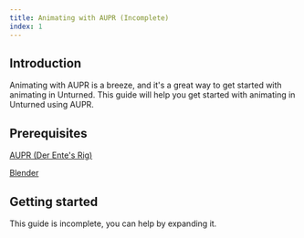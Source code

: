 ```yaml
---
title: Animating with AUPR (Incomplete)
index: 1
---
```


## Introduction

Animating with AUPR is a breeze, and it's a great way to get started with animating in Unturned. This guide will help you get started with animating in Unturned using AUPR.

## Prerequisites

[AUPR (Der Ente's Rig)](https://github.com/DerEnte/Advanced-Unturned-Player-Rig)

[Blender](https://www.blender.org/)

## Getting started

This guide is incomplete, you can help by expanding it.
